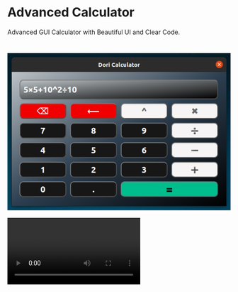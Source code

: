 # Advanced Calculator
Advanced GUI Calculator with Beautiful UI and Clear Code.


#

![demo](demo.png)


![demo](https://github.com/dori-dev/demo-calculator/blob/main/demo.mkv)

